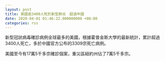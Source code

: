 ```yaml
---
layout: post
title: 美國逾3400人死於新型肺炎　超過中國
date: 2020-04-01 01:46:22.000000000 +08:00
categories: rss
---
```


新型冠狀病毒確診病例全球最多的美國，根據霍普金斯大學的最新統計，累計超過3400人死亡，多於中國官方公布的3309宗死亡病例。

美國至今有17萬5千多宗確診個案，重災區紐約州佔了7萬5千多宗。
